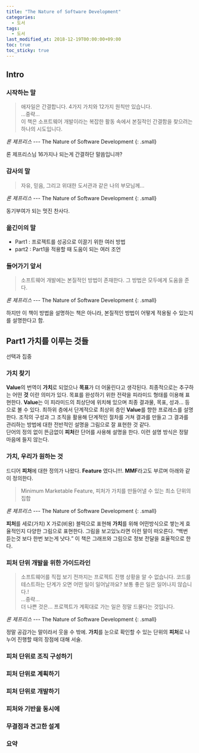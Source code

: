```yaml
---
title: "The Nature of Software Development"
categories: 
  - 도서
tags: 
  - 도서
last_modified_at: 2018-12-19T00:00:00+09:00
toc: true
toc_sticky: true
---
```

## Intro

### 시작하는 말
> 애자일은 간결합니다. 4가지 가치와 12가지 원칙만 있습니다.<br>
&#8230;중략&#8230;<br>
이 책은 소프트웨어 개발이라는 복잡한 활동 속에서 본질적인 간결함을 찾으려는 하나의 시도입니다.

<cite>론 제프리스</cite> --- The Nature of Software Development
{: .small}

론 제프리스님 16가지나 되는게 간결하단 말씀입니까?

### 감사의 말
> 자유, 믿음, 그리고 위대한 도서관과 같은 나의 부모님께...

<cite>론 제프리스</cite> --- The Nature of Software Development
{: .small}

동기부여가 되는 멋진 찬사다.

### 옮긴이의 말
- Part1 : 프로젝트를 성공으로 이끌기 위한 여러 방법
- part2 : Part1을 적용할 때 도움이 되는 여러 조언

### 들어가기 앞서
> 소프트웨어 개발에는 본질적인 방법이 존재한다. 그 방법은 모두에게 도움을 준다.

<cite>론 제프리스</cite> --- The Nature of Software Development
{: .small}

하지만 이 책이 방법을 설명하는 책은 아니라, 본질적인 방법이 어떻게 적용될 수 있는지를 설명한다고 함.

## Part1 가치를 이루는 것들
선택과 집중

### 가치 찾기
**Value**의 번역이 **가치**로 되었으나 **목표**가 더 어울린다고 생각된다. 최종적으로는 추구하는 어떤 **것** 이란 의미가 있다. 목표를 완성하기 위한 전략을 피라미드 형태를 이용해 표현한다. **Value**는 이 피라미드의 최상단에 위치해 있으며 최종 결과물, 목표, 성과... 등으로 볼 수 있다. 최하위 층에서 단계적으로 최상위 층인 **Value**를 향한 프로레스를 설명한다. 조직의 구성과 그 조직을 활용해 단계적인 절차를 거쳐 결과를 만들고 그 결과를 관리하는 방법에 대한 전반적인 설명을 그림으로 잘 표현한 것 같다.  
단어의 정의 없이 뜬금없이 **피처**란 단어를 사용해 설명을 한다. 이런 설명 방식은 정말 마음에 들지 않는다.

### 가치, 우리가 원하는 것
드디어 **피처**에 대한 정의가 나왔다. **Feature** 였다니!!!. **MMF**라고도 부르며 아래와 같이 정의한다.

> Minimum Marketable Feature, 피처가 가치를 만들어낼 수 있는 최소 단위의 집합

<cite>론 제프리스</cite> --- The Nature of Software Development
{: .small}

**피처**를 세로(가치) X 가로(비용) 블럭으로 표현해 **가치**를 위해 어떤방식으로 쌓는게 효율적인지 다양한 그림으로 표현한다. 그림을 보고있노라면 이런 말이 떠오른다. <q>백번 듣는것 보다 한번 보는게 낫다.</q> 이 책은 그래프와 그림으로 정보 전달을 효율적으로 한다.

### 피처 단위 개발을 위한 가이드라인

> 소프트웨어를 직접 보기 전까지는 프로젝트 진행 상황을 알 수 없습니다. 코드를 테스트하는 단계가 오면 어떤 일이 일어날까요? 보통 좋은 일은 일어나지 않습니다.!<br>
&#8230;중략&#8230;<br>
더 나쁜 것은... 프로젝트가 계획대로 가는 일은 정말 드물다는 것입니다.

<cite>론 제프리스</cite> --- The Nature of Software Development
{: .small}

정말 공감가는 말이라서 웃을 수 밖에. **가치**를 눈으로 확인할 수 있는 단위의 **피처**로 나누어 진행할 때의 장점에 대해 서술.

### 피처 단위로 조직 구성하기

### 피처 단위로 계획하기

### 피처 단위로 개발하기

### 피처와 기반을 동시에

### 무결점과 견고한 설계

### 요약
